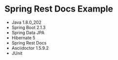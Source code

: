  # Spring Rest Docs Example 

- Java 1.8.0_202
- Spring Boot 2.1.3
- Spring Data JPA
- Hibernate 5
- Spring Rest Docs
- Asciidoctor 1.5.9.2
- JUnit
